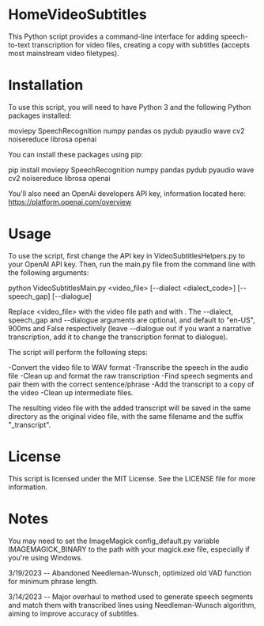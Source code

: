 # HomeVideoSubtitles


This Python script provides a command-line interface for adding speech-to-text transcription for video files, creating a copy with subtitles (accepts most mainstream video filetypes).

# Installation
To use this script, you will need to have Python 3 and the following Python packages installed:

moviepy
SpeechRecognition
numpy
pandas
os
pydub
pyaudio
wave
cv2
noisereduce
librosa
openai



You can install these packages using pip:

pip install moviepy SpeechRecognition numpy pandas pydub pyaudio wave cv2 noisereduce librosa openai


You'll also need an OpenAi developers API key, information located here: https://platform.openai.com/overview


# Usage
To use the script, first change the API key in VideoSubtitlesHelpers.py to your OpenAI API key.  Then, run the main.py file from the command line with the following arguments:

python VideoSubtitlesMain.py <video_file> [--dialect <dialect_code>] [--speech_gap] [--dialogue]

Replace <video_file> with the video file path and <prompt> with . The --dialect, speech_gap and --dialogue arguments are optional, and default to "en-US", 900ms and False respectively (leave --dialogue out if you want a narrative transcription, add it to change the transcription format to dialogue).

The script will perform the following steps:

-Convert the video file to WAV format
-Transcribe the speech in the audio file
-Clean up and format the raw transcription
-Find speech segments and pair them with the correct sentence/phrase
-Add the transcript to a copy of the video
-Clean up intermediate files.

The resulting video file with the added transcript will be saved in the same directory as the original video file, with the same filename and the suffix "_transcript".

# License
This script is licensed under the MIT License. See the LICENSE file for more information.

# Notes

You may need to set the ImageMagick config_default.py variable IMAGEMAGICK_BINARY to the path with your magick.exe file, especially if you're using Windows.

3/19/2023 -- Abandoned Needleman-Wunsch, optimized old VAD function for minimum phrase length.
  
3/14/2023 -- Major overhaul to method used to generate speech segments and match them with transcribed lines using Needleman-Wunsch algorithm, aiming to improve accuracy of subtitles.

